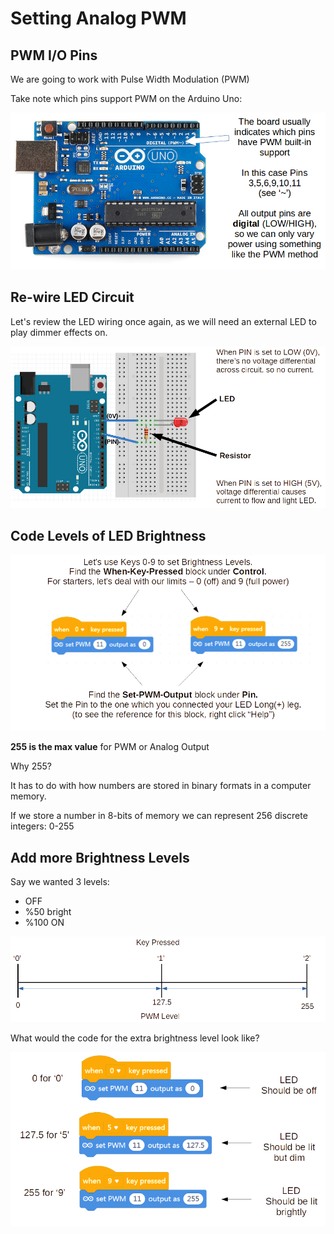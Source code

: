 Setting Analog PWM
===

## PWM I/O Pins

We are going to work with Pulse Width Modulation (PWM)  

Take note which pins support PWM on the Arduino Uno:

![](images/pwmpins.jpg)

## Re-wire LED Circuit

Let's review the LED wiring once again, as we will need an external LED to play dimmer effects on.

![](images/ledreview.jpg)

## Code Levels of LED Brightness

![](images/setanalogblocks.jpg)

**255 is the max value** for PWM or Analog Output

Why 255? 

It has to do with how numbers are stored in binary formats in a computer memory.

If we store a number in 8-bits of memory we can represent 256 discrete integers: 0-255

## Add more Brightness Levels

Say we wanted 3 levels:

* OFF
* %50 bright
* %100 ON

![](images/3pwmlevels.jpg)

What would the code for the extra brightness level look like?

![](images/3pwmlevelsblocks.jpg)

